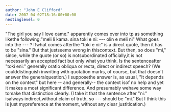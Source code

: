 ```yaml
---
author: "John E Clifford"
date: 2007-04-02T18:16:00+00:00
nestinglevel: 0
---
```

"The girl you say I love came." apparently comes over into tp as something likethe following:"meli li kama. sina toki e ni: ---
 olin e meli ni" What goes into the ---
? Ifwhat comes afterthe "toki e ni:" is a direct quote, then it has to be "sina." But that justseems wrong in thiscontext. But then, so does "mi," since, while the quote (or so) is notsubordinated officially,it is not necessarily an accepted fact but only what you think. Is the sentenceafter "toki eni:" generally oratio obliqua or recta, direct or indirect speech? (We coulddistinguish inwriting with quotation marks, of course, but that doesn't answer the generalquestion.) I supposethe answer is, as usual, "It depends on the context" but here --
 and generally--
 the context isof no help and yet it makes a most significant difference. And presumably wehave some way tomake that distinction clearly. (I take it that the sentence after "ni:" isalways indirect,without claim of truth, so ---
 should be "mi." But I think this is just mypreference at themoment, without any clear justitication.)